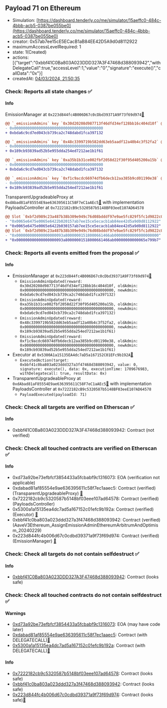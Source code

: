 ## Payload 71 on Ethereum

- Simulation: [https://dashboard.tenderly.co/me/simulator/15aeffc0-484c-4bbb-acb5-0387be055be0](https://dashboard.tenderly.co/me/simulator/15aeffc0-484c-4bbb-acb5-0387be055be0)
- creator: 0x57ab7ee15cE5ECacB1aB84EE42D5A9d0d8112922
- maximumAccessLevelRequired: 1
- state: 1(Created)
- actions: [{"target":"0xbbf41C0Ba803A023DDD327A3F47468d388093942","withDelegateCall":true,"accessLevel":1,"value":"0","signature":"execute()","callData":"0x"}]
- createdAt: [04/03/2024, 21:50:35](https://etherscan.io/tx/0x7f63cf7a7ed7329051f932ef80b7339b035c85918e99a6be7db3bc2265168ca7)

### Check: Reports all state changes :white_check_mark:

#### Info


EmissionManager at `0x223d844fc4B006D67c0cDbd39371A9F73f69d974`[:ghost:](https://github.com/bgd-labs/aave-address-book "AaveV3Ethereum.EMISSION_MANAGER")
```diff
@@ `_emissionAdmins` key `0x30d20208d987713f46dfd34ef128bb16c404d10f` @@
- 0x0000000000000000000000000000000000000000
+ 0xbda6c9cd7ed043cb739ca2c748dabd1fca397132

@@ `_emissionAdmins` key `0x48c3399719b582dd63eb5aadf12a40b4c3f52fa2` @@
- 0x0000000000000000000000000000000000000000
+ 0x189cb93839ad52b5e955dda254ed7212ae1b1f61

@@ `_emissionAdmins` key `0xa35b1b31ce002fbf2058d22f30f95d405200a15b` @@
- 0x0000000000000000000000000000000000000000
+ 0xbda6c9cd7ed043cb739ca2c748dabd1fca397132

@@ `_emissionAdmins` key `0xf1c9acdc66974dfb6decb12aa385b9cd01190e38` @@
- 0x0000000000000000000000000000000000000000
+ 0x189cb93839ad52b5e955dda254ed7212ae1b1f61

```

TransparentUpgradeableProxy at `0xdAbad81aF85554E9ae636395611C58F7eC1aAEc5`[:ghost:](https://github.com/bgd-labs/aave-address-book "GovernanceV3Ethereum.PAYLOADS_CONTROLLER") with implementation PayloadsController at `0x7222182cB9c5320587b5148BF03eeE107AD64578`
```diff
@@ Slot `0xbf2d989c23a487b38b309e949c76d08bdddf97e9ae5fc829f5fc1d9822c0dd19` @@
- "0x0065e6475e0065e6422b020157ab7ee15ce5ecacb1ab84ee42d5a9d0d8112922"
+ "0x0065e6475e0065e6422b030157ab7ee15ce5ecacb1ab84ee42d5a9d0d8112922"
@@ Slot `0xbf2d989c23a487b38b309e949c76d08bdddf97e9ae5fc829f5fc1d9822c0dd1a` @@
- "0x000000000000000000093a80000001518000661466ab00000000000000000000"
+ "0x000000000000000000093a80000001518000661466ab00000000000065e799b7"
```


### Check: Reports all events emitted from the proposal :white_check_mark:

#### Info

- EmissionManager at `0x223d844fc4B006D67c0cDbd39371A9F73f69d974`[:ghost:](https://github.com/bgd-labs/aave-address-book "AaveV3Ethereum.EMISSION_MANAGER")
  - `EmissionAdminUpdated(reward: 0x30d20208d987713f46dfd34ef128bb16c404d10f, oldAdmin: 0x0000000000000000000000000000000000000000, newAdmin: 0xbda6c9cd7ed043cb739ca2c748dabd1fca397132)`
  - `EmissionAdminUpdated(reward: 0xa35b1b31ce002fbf2058d22f30f95d405200a15b, oldAdmin: 0x0000000000000000000000000000000000000000, newAdmin: 0xbda6c9cd7ed043cb739ca2c748dabd1fca397132)`
  - `EmissionAdminUpdated(reward: 0x48c3399719b582dd63eb5aadf12a40b4c3f52fa2, oldAdmin: 0x0000000000000000000000000000000000000000, newAdmin: 0x189cb93839ad52b5e955dda254ed7212ae1b1f61)`
  - `EmissionAdminUpdated(reward: 0xf1c9acdc66974dfb6decb12aa385b9cd01190e38, oldAdmin: 0x0000000000000000000000000000000000000000, newAdmin: 0x189cb93839ad52b5e955dda254ed7212ae1b1f61)`
- Executor at `0x5300A1a15135EA4dc7aD5a167152C01EFc9b192A`[:ghost:](https://github.com/bgd-labs/aave-address-book "AaveV2Ethereum.POOL_ADMIN, AaveV2EthereumAMM.POOL_ADMIN, AaveV3Ethereum.ACL_ADMIN, GovernanceV3Ethereum.EXECUTOR_LVL_1")
  - `ExecutedAction(target: 0xbbf41c0ba803a023ddd327a3f47468d388093942, value: 0, signature: execute(), data: 0x, executionTime: 1709676983, withDelegatecall: true, resultData: 0x)`
- TransparentUpgradeableProxy at `0xdAbad81aF85554E9ae636395611C58F7eC1aAEc5`[:ghost:](https://github.com/bgd-labs/aave-address-book "GovernanceV3Ethereum.PAYLOADS_CONTROLLER") with implementation PayloadsController at `0x7222182cB9c5320587b5148BF03eeE107AD64578`
  - `PayloadExecuted(payloadId: 71)`

### Check: Check all targets are verified on Etherscan :white_check_mark:

#### Info

- 0xbbf41C0Ba803A023DDD327A3F47468d388093942: Contract (not verified) 

### Check: Check all touched contracts are verified on Etherscan :white_check_mark:

#### Info

- 0xd73a92be73efbfcf3854433a5fcbabf9c1316073: EOA (verification not applicable)
- 0xdabad81af85554e9ae636395611c58f7ec1aaec5: Contract (verified) (TransparentUpgradeableProxy) [:ghost:](https://github.com/bgd-labs/aave-address-book "GovernanceV3Ethereum.PAYLOADS_CONTROLLER")
- 0x7222182cb9c5320587b5148bf03eee107ad64578: Contract (verified) (PayloadsController) 
- 0x5300a1a15135ea4dc7ad5a167152c01efc9b192a: Contract (verified) (Executor) [:ghost:](https://github.com/bgd-labs/aave-address-book "AaveV2Ethereum.POOL_ADMIN, AaveV2EthereumAMM.POOL_ADMIN, AaveV3Ethereum.ACL_ADMIN, GovernanceV3Ethereum.EXECUTOR_LVL_1")
- 0xbbf41c0ba803a023ddd327a3f47468d388093942: Contract (verified) (AaveV3Ethereum_AssignEmissionAdminEthereumArbitrumAndOptimism_20240229) 
- 0x223d844fc4b006d67c0cdbd39371a9f73f69d974: Contract (verified) (EmissionManager) [:ghost:](https://github.com/bgd-labs/aave-address-book "AaveV3Ethereum.EMISSION_MANAGER")

### Check: Check all targets do not contain selfdestruct :white_check_mark:

#### Info

- [0xbbf41C0Ba803A023DDD327A3F47468d388093942](https://etherscan.io/address/0xbbf41C0Ba803A023DDD327A3F47468d388093942): Contract (looks safe)

### Check: Check all touched contracts do not contain selfdestruct :white_check_mark:

#### Warnings

- [0xd73a92be73efbfcf3854433a5fcbabf9c1316073](https://etherscan.io/address/0xd73a92be73efbfcf3854433a5fcbabf9c1316073): EOA (may have code later)
- [0xdabad81af85554e9ae636395611c58f7ec1aaec5](https://etherscan.io/address/0xdabad81af85554e9ae636395611c58f7ec1aaec5): Contract (with DELEGATECALL)[:ghost:](https://github.com/bgd-labs/aave-address-book "GovernanceV3Ethereum.PAYLOADS_CONTROLLER")
- [0x5300a1a15135ea4dc7ad5a167152c01efc9b192a](https://etherscan.io/address/0x5300a1a15135ea4dc7ad5a167152c01efc9b192a): Contract (with DELEGATECALL)[:ghost:](https://github.com/bgd-labs/aave-address-book "AaveV2Ethereum.POOL_ADMIN, AaveV2EthereumAMM.POOL_ADMIN, AaveV3Ethereum.ACL_ADMIN, GovernanceV3Ethereum.EXECUTOR_LVL_1")

#### Info

- [0x7222182cb9c5320587b5148bf03eee107ad64578](https://etherscan.io/address/0x7222182cb9c5320587b5148bf03eee107ad64578): Contract (looks safe)
- [0xbbf41c0ba803a023ddd327a3f47468d388093942](https://etherscan.io/address/0xbbf41c0ba803a023ddd327a3f47468d388093942): Contract (looks safe)
- [0x223d844fc4b006d67c0cdbd39371a9f73f69d974](https://etherscan.io/address/0x223d844fc4b006d67c0cdbd39371a9f73f69d974): Contract (looks safe)[:ghost:](https://github.com/bgd-labs/aave-address-book "AaveV3Ethereum.EMISSION_MANAGER")

